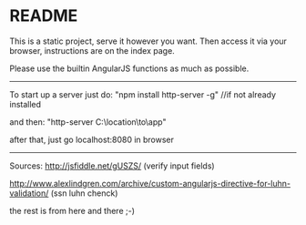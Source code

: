 # README #

This is a static project, serve it however you want. Then access it via your browser, instructions are on the index page.

Please use the builtin AngularJS functions as much as possible.

-----------------------------------------------------------------
To start up a server just do:
"npm install http-server -g" //if not already installed

and then:
"http-server C:\location\to\app"

after that, just go localhost:8080 in browser

-----------------------------------------------------------------
Sources:
http://jsfiddle.net/gUSZS/ (verify input fields)

http://www.alexlindgren.com/archive/custom-angularjs-directive-for-luhn-validation/ (ssn luhn chenck)

the rest is from here and there ;-)
